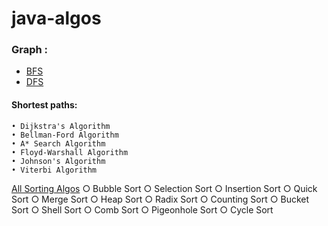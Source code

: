 # java-algos


### Graph :
* [BFS](https://github.com/jasdeepbhalla/java-algos/blob/master/src/graphs/bfs_graph.java)
* [DFS](https://github.com/jasdeepbhalla/java-algos/blob/master/src/graphs/dfs_graph.java)

#### Shortest paths:
	• Dijkstra's Algorithm
	• Bellman-Ford Algorithm
	• A* Search Algorithm
	• Floyd-Warshall Algorithm
	• Johnson's Algorithm
	• Viterbi Algorithm



[All Sorting Algos](https://github.com/jasdeepbhalla/java-algos/blob/master/src/sorting/AllSorting.java)
○ Bubble Sort
○ Selection Sort
○ Insertion Sort
○ Quick Sort
○ Merge Sort
○ Heap Sort
○ Radix Sort
○ Counting Sort
○ Bucket Sort
○ Shell Sort
○ Comb Sort
○ Pigeonhole Sort
○ Cycle Sort
